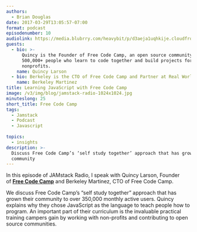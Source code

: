 ```yaml
---
authors:
  - Brian Douglas
date: 2017-03-29T13:05:57-07:00
format: podcast
episodenumber: 10
audiolink: https://media.blubrry.com/heavybit/p/d3aeja1uqhkije.cloudfront.net/podcasts/jamstack-radio/20161215-jamstack-radio-010.mp3
guests:
  - bio: >-
      Quincy is the Founder of Free Code Camp, an open source community of
      500,000+ people who learn to code together and build projects for
      nonprofits.
    name: Quincy Larson
  - bio: Berkeley is the CTO of Free Code Camp and Partner at Real World React.
    name: Berkeley Martinez
title: Learning JavaScript with Free Code Camp
image: /v3/img/blog/jamstack-radio-1024x1024.jpg
minuteslong: 25
short_title: Free Code Camp
tags:
  - Jamstack
  - Podcast
  - Javascript
  
topics:
  - insights
description: >-
  Discuss Free Code Camp’s ‘self study together’ approach that has grown their
  community
---
```


In this episode of JAMstack Radio, I speak with Quincy Larson, Founder of **[Free Code Camp](https://www.freecodecamp.com/)** and Berkeley Martinez, CTO of Free Code Camp.

We discuss Free Code Camp’s “self study together” approach that has grown their community to over 350,000 monthly active users. Quincy explains why they chose JavaScript as the language to teach people how to program. An important part of their curriculum is the invaluable practical training campers gain by working with non-profits and contributing to open source communities.